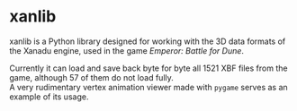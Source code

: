 # xanlib
xanlib is a Python library designed for working with the 3D data formats of the Xanadu engine, used in the game *Emperor: Battle for Dune*.

Currently it can load and save back byte for byte all 1521 XBF files from the game, although 57 of them do not load fully.  
A very rudimentary vertex animation viewer made with `pygame` serves as an example of its usage.
